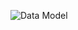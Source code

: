 ![Data Model](https://github.com/CeaAI/Udacity/blob/main/Data_Engineering/Data_Engineering_With_Climate_Data/home/model.png)
